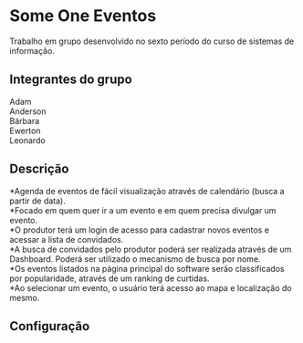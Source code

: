 # Some One Eventos

Trabalho em grupo desenvolvido no sexto período do curso de sistemas de informação.

## Integrantes do grupo

Adam  
Anderson  
Bárbara  
Ewerton  
Leonardo  

## Descrição

*Agenda de eventos de fácil visualização através de calendário (busca a partir de data).  
*Focado em quem quer ir a um evento e em quem precisa divulgar um evento.  
*O produtor terá um login de acesso para cadastrar novos eventos e acessar a lista de convidados.  
*A busca de convidados pelo produtor poderá ser realizada através de um Dashboard. Poderá ser utilizado o
mecanismo de busca por nome.  
*Os eventos listados na página principal do software serão classificados por popularidade, através de um ranking de
curtidas.  
*Ao selecionar um evento, o usuário terá acesso ao mapa e localização do mesmo.  

## Configuração
